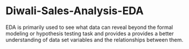# Diwali-Sales-Analysis-EDA
EDA is primarily used to see what data can reveal beyond the formal modeling or hypothesis testing task and provides a provides a better understanding of data set variables and the relationships between them.
